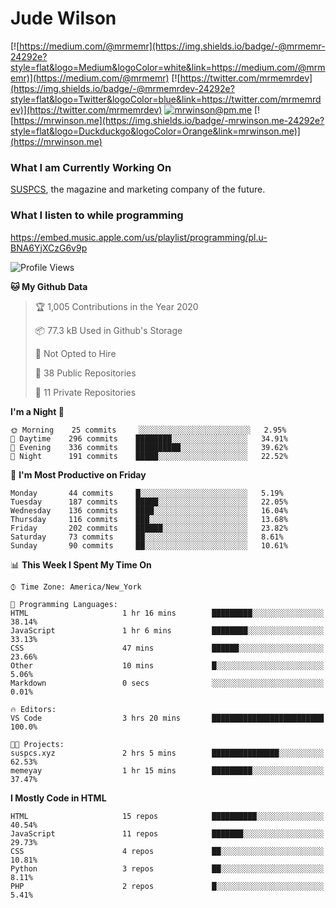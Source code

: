 # Jude Wilson
[![https://medium.com/@mrmemr](https://img.shields.io/badge/-@mrmemr-24292e?style=flat&logo=Medium&logoColor=white&link=https://medium.com/@mrmemr)](https://medium.com/@mrmemr)
[![https://twitter.com/mrmemrdev](https://img.shields.io/badge/-@mrmemrdev-24292e?style=flat&logo=Twitter&logoColor=blue&link=https://twitter.com/mrmemrdev)](https://twitter.com/mrmemrdev)
[![mrwinson@pm.me](https://img.shields.io/badge/-mrwinson@pm.me-24292e?style=flat&logo=ProtonMail&logoColor=Grey&link=mailto:mrwinson@pm.me)](mailto:mrwinson@pm.me)
[![https://mrwinson.me](https://img.shields.io/badge/-mrwinson.me-24292e?style=flat&logo=Duckduckgo&logoColor=Orange&link=mrwinson.me)](https://mrwinson.me) 

### What I am Currently Working On
[SUSPCS](https://suspcs.xyz), the magazine and marketing company of the future.

### What I listen to while programming
https://embed.music.apple.com/us/playlist/programming/pl.u-BNA6YjXCzG6v9p

<!--START_SECTION:waka-->
![Profile Views](http://img.shields.io/badge/Profile%20Views-2-blue)

**🐱 My Github Data** 

> 🏆 1,005 Contributions in the Year 2020
 > 
> 📦 77.3 kB Used in Github's Storage 
 > 
> 🚫 Not Opted to Hire
 > 
> 📜 38 Public Repositories
 > 
> 🔑 11 Private Repositories 

**I'm a Night 🦉** 

```text
🌞 Morning    25 commits     ░░░░░░░░░░░░░░░░░░░░░░░░░   2.95% 
🌆 Daytime    296 commits    ████████░░░░░░░░░░░░░░░░░   34.91% 
🌃 Evening    336 commits    ██████████░░░░░░░░░░░░░░░   39.62% 
🌙 Night      191 commits    █████░░░░░░░░░░░░░░░░░░░░   22.52%

```
📅 **I'm Most Productive on Friday** 

```text
Monday       44 commits     █░░░░░░░░░░░░░░░░░░░░░░░░   5.19% 
Tuesday      187 commits    █████░░░░░░░░░░░░░░░░░░░░   22.05% 
Wednesday    136 commits    ████░░░░░░░░░░░░░░░░░░░░░   16.04% 
Thursday     116 commits    ███░░░░░░░░░░░░░░░░░░░░░░   13.68% 
Friday       202 commits    ██████░░░░░░░░░░░░░░░░░░░   23.82% 
Saturday     73 commits     ██░░░░░░░░░░░░░░░░░░░░░░░   8.61% 
Sunday       90 commits     ██░░░░░░░░░░░░░░░░░░░░░░░   10.61%

```


📊 **This Week I Spent My Time On** 

```text
⌚︎ Time Zone: America/New_York

💬 Programming Languages: 
HTML                     1 hr 16 mins        █████████░░░░░░░░░░░░░░░░   38.14% 
JavaScript               1 hr 6 mins         ████████░░░░░░░░░░░░░░░░░   33.13% 
CSS                      47 mins             ██████░░░░░░░░░░░░░░░░░░░   23.66% 
Other                    10 mins             █░░░░░░░░░░░░░░░░░░░░░░░░   5.06% 
Markdown                 0 secs              ░░░░░░░░░░░░░░░░░░░░░░░░░   0.01%

🔥 Editors: 
VS Code                  3 hrs 20 mins       █████████████████████████   100.0%

🐱‍💻 Projects: 
suspcs.xyz               2 hrs 5 mins        ███████████████░░░░░░░░░░   62.53% 
memeyay                  1 hr 15 mins        █████████░░░░░░░░░░░░░░░░   37.47%

```

**I Mostly Code in HTML** 

```text
HTML                     15 repos            ██████████░░░░░░░░░░░░░░░   40.54% 
JavaScript               11 repos            ███████░░░░░░░░░░░░░░░░░░   29.73% 
CSS                      4 repos             ██░░░░░░░░░░░░░░░░░░░░░░░   10.81% 
Python                   3 repos             ██░░░░░░░░░░░░░░░░░░░░░░░   8.11% 
PHP                      2 repos             █░░░░░░░░░░░░░░░░░░░░░░░░   5.41%

```



<!--END_SECTION:waka-->
